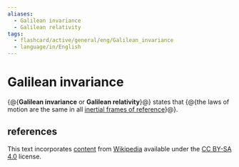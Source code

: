 ```yaml
---
aliases:
  - Galilean invariance
  - Galilean relativity
tags:
  - flashcard/active/general/eng/Galilean_invariance
  - language/in/English
---
```


# Galilean invariance

{@{__Galilean invariance__ or __Galilean relativity__}@} states that {@{the laws of motion are the same in all [inertial frames of reference](inertial%20frame%20of%20reference.md)}@}. <!--SR:!2027-12-21,972,350!2027-09-24,835,330-->

## references

This text incorporates [content](https://en.wikipedia.org/wiki/Galilean_invariance) from [Wikipedia](Wikipedia.md) available under the [CC BY-SA 4.0](https://creativecommons.org/licenses/by-sa/4.0/) license.
